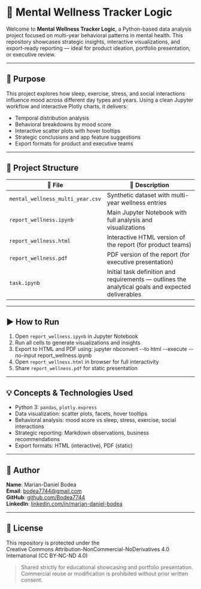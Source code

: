 # 🧠 Mental Wellness Tracker Logic

Welcome to **Mental Wellness Tracker Logic**, a Python-based data analysis project focused on multi-year behavioral patterns in mental health. This repository showcases strategic insights, interactive visualizations, and export-ready reporting — ideal for product ideation, portfolio presentation, or executive review.

---

## 🎯 Purpose

This project explores how sleep, exercise, stress, and social interactions influence mood across different day types and years. Using a clean Jupyter workflow and interactive Plotly charts, it delivers:

- Temporal distribution analysis  
- Behavioral breakdowns by mood score  
- Interactive scatter plots with hover tooltips  
- Strategic conclusions and app feature suggestions  
- Export formats for product and executive teams  

---

## 📂 Project Structure

| 📄 File | 🔎 Description |
|--------|----------------|
| `mental_wellness_multi_year.csv` | Synthetic dataset with multi-year wellness entries |
| `report_wellness.ipynb` | Main Jupyter Notebook with full analysis and visualizations |
| `report_wellness.html` | Interactive HTML version of the report (for product teams) |
| `report_wellness.pdf` | PDF version of the report (for executive presentation) |
| `task.ipynb` | Initial task definition and requirements — outlines the analytical goals and expected deliverables |

---

## ▶️ How to Run

1. Open `report_wellness.ipynb` in Jupyter Notebook  
2. Run all cells to generate visualizations and insights  
3. Export to HTML and PDF using:
   jupyter nbconvert --to html --execute --no-input report_wellness.ipynb  
4. Open `report_wellness.html` in browser for full interactivity  
5. Share `report_wellness.pdf` for static presentation

---

## 💡 Concepts & Technologies Used

- Python 3: `pandas`, `plotly.express`  
- Data visualization: scatter plots, facets, hover tooltips  
- Behavioral analysis: mood score vs sleep, stress, exercise, social interactions  
- Strategic reporting: Markdown observations, business recommendations  
- Export formats: HTML (interactive), PDF (static)

---

## 👤 Author

**Name**: Marian-Daniel Bodea  
**Email**: bodea7744@gmail.com  
**GitHub**: [github.com/Bodea7744](https://github.com/Bodea7744)  
**LinkedIn**: [linkedin.com/in/marian-daniel-bodea](https://linkedin.com/in/marian-daniel-bodea)

---

## 📜 License

This repository is protected under the  
Creative Commons Attribution-NonCommercial-NoDerivatives 4.0 International (CC BY-NC-ND 4.0)  

> Shared strictly for educational showcasing and portfolio presentation. Commercial reuse or modification is prohibited without prior written consent.